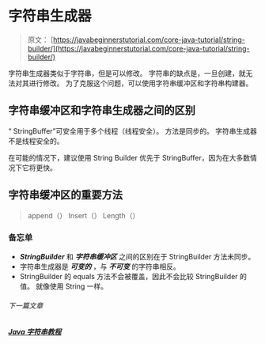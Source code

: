 # 字符串生成器

> 原文： [https://javabeginnerstutorial.com/core-java-tutorial/string-builder/](https://javabeginnerstutorial.com/core-java-tutorial/string-builder/)

字符串生成器类似于字符串，但是可以修改。 字符串的缺点是，一旦创建，就无法对其进行修改。 为了克服这个问题，可以使用字符串缓冲区和字符串构建器。

## 字符串缓冲区和字符串生成器之间的区别

“ StringBuffer”可安全用于多个线程（线程安全）。 方法是同步的。 字符串生成器不是线程安全的。

在可能的情况下，建议使用 String Builder 优先于 StringBuffer，因为在大多数情况下它将更快。

## 字符串缓冲区的重要方法

> append（）
> Insert（）
> Length（）

### 备忘单

*   ***StringBuilder*** 和 ***字符串缓冲区*** 之间的区别在于 StringBuilder 方法未同步。
*   字符串生成器是 ***可变的*** ，与 ***不可变*** 的字符串相反。
*   StringBuilder 的 equals 方法不会被覆盖，因此不会比较 StringBuilder 的值。 就像使用 String 一样。

###### 下一篇文章

##### [Java 字符串教程](https://javabeginnerstutorial.com/core-java-tutorial/java-string-tutorial/ "Java String Tutorial")